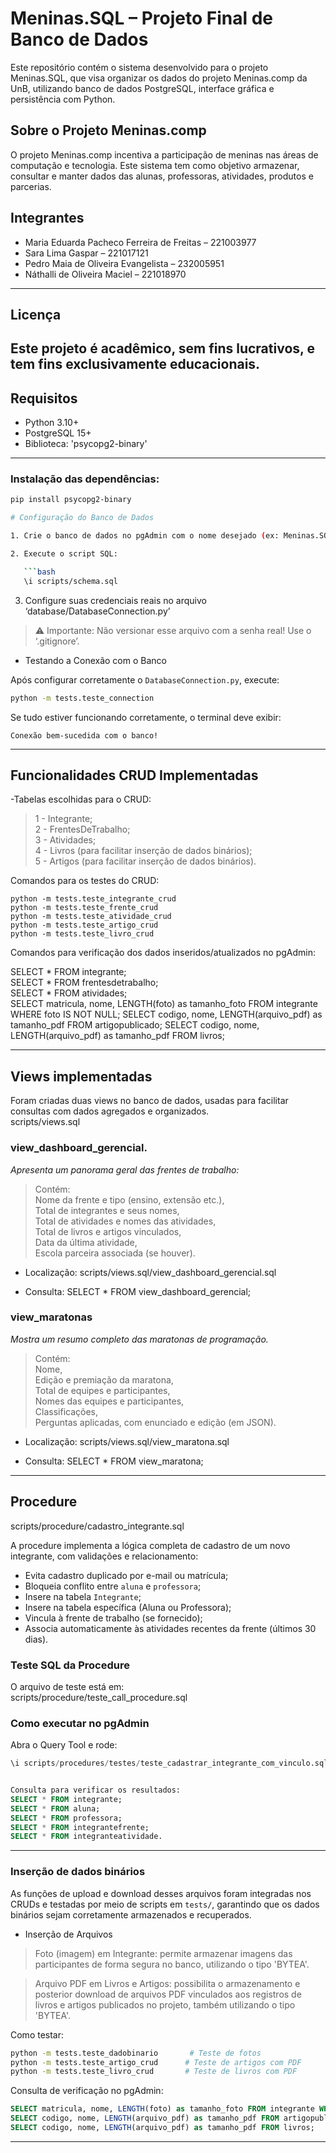 # Meninas.SQL – Projeto Final de Banco de Dados

   Este repositório contém o sistema desenvolvido para o projeto Meninas.SQL, que visa organizar os dados do projeto Meninas.comp da UnB, utilizando banco de dados PostgreSQL, interface gráfica e persistência com Python.


## Sobre o Projeto Meninas.comp

   O projeto Meninas.comp incentiva a participação de meninas nas áreas de computação e tecnologia. Este sistema tem como objetivo armazenar, consultar e manter dados das alunas, professoras, atividades, produtos e parcerias.

## Integrantes

* Maria Eduarda Pacheco Ferreira de Freitas – 221003977
* Sara Lima Gaspar – 221017121
* Pedro Maia de Oliveira Evangelista – 232005951
* Náthalli de Oliveira Maciel – 221018970
---
## Licença

Este projeto é acadêmico, sem fins lucrativos, e tem fins exclusivamente educacionais.
---
## Requisitos

- Python 3.10+
- PostgreSQL 15+
- Biblioteca: 'psycopg2-binary'
---
### Instalação das dependências:
```bash
pip install psycopg2-binary

# Configuração do Banco de Dados

1. Crie o banco de dados no pgAdmin com o nome desejado (ex: Meninas.SQL)

2. Execute o script SQL:

   ```bash
   \i scripts/schema.sql
   ```

3. Configure suas credenciais reais no arquivo ‘database/DatabaseConnection.py’

> ⚠️ Importante: Não versionar esse arquivo com a senha real! Use o ‘.gitignore’.

- Testando a Conexão com o Banco

Após configurar corretamente o `DatabaseConnection.py`, execute:

```bash
python -m tests.teste_connection
```

Se tudo estiver funcionando corretamente, o terminal deve exibir:

```
Conexão bem-sucedida com o banco!
```
---
## Funcionalidades CRUD Implementadas

-Tabelas escolhidas para o CRUD:
>1 - Integrante;  
>2 - FrentesDeTrabalho;  
>3 - Atividades;  
>4 - Livros (para facilitar inserção de dados binários);  
>5 - Artigos (para facilitar inserção de dados binários).  

Comandos para os testes do CRUD:
```
python -m tests.teste_integrante_crud
python -m tests.teste_frente_crud
python -m tests.teste_atividade_crud
python -m tests.teste_artigo_crud
python -m tests.teste_livro_crud
```

Comandos para verificação dos dados inseridos/atualizados no pgAdmin:  

SELECT * FROM integrante;  
SELECT * FROM frentesdetrabalho;  
SELECT * FROM atividades;  
SELECT matricula, nome, LENGTH(foto) as tamanho_foto FROM integrante WHERE foto IS NOT NULL;
SELECT codigo, nome, LENGTH(arquivo_pdf) as tamanho_pdf FROM artigopublicado;
SELECT codigo, nome, LENGTH(arquivo_pdf) as tamanho_pdf FROM livros;


---
## Views implementadas

Foram criadas duas views no banco de dados, usadas para facilitar consultas com dados agregados e organizados.  
scripts/views.sql  

###  view_dashboard_gerencial.  
_Apresenta um panorama geral das frentes de trabalho:_

> Contém:  
Nome da frente e tipo (ensino, extensão etc.),  
Total de integrantes e seus nomes,  
Total de atividades e nomes das atividades,  
Total de livros e artigos vinculados,  
Data da última atividade,  
Escola parceira associada (se houver).  

* Localização: scripts/views.sql/view_dashboard_gerencial.sql

* Consulta: SELECT * FROM view_dashboard_gerencial;

### view_maratonas  
_Mostra um resumo completo das maratonas de programação._

> Contém:  
Nome,  
Edição e premiação da maratona,  
Total de equipes e participantes,  
Nomes das equipes e participantes,  
Classificações,  
Perguntas aplicadas, com enunciado e edição (em JSON). 

* Localização: scripts/views.sql/view_maratona.sql

* Consulta: SELECT * FROM view_maratona;

---

## Procedure
scripts/procedure/cadastro_integrante.sql  

A procedure implementa a lógica completa de cadastro de um novo integrante, com validações e relacionamento:

- Evita cadastro duplicado por e-mail ou matrícula;  
- Bloqueia conflito entre `aluna` e `professora`;  
- Insere na tabela `Integrante`;  
- Insere na tabela específica (Aluna ou Professora);  
- Vincula à frente de trabalho (se fornecido);  
- Associa automaticamente às atividades recentes da frente (últimos 30 dias).  

###  Teste SQL da Procedure
O arquivo de teste está em:  
scripts/procedure/teste_call_procedure.sql  

###  Como executar no pgAdmin
Abra o Query Tool e rode:  

```sql
\i scripts/procedures/testes/teste_cadastrar_integrante_com_vinculo.sql


Consulta para verificar os resultados:  
SELECT * FROM integrante;  
SELECT * FROM aluna;  
SELECT * FROM professora;  
SELECT * FROM integrantefrente;  
SELECT * FROM integranteatividade.
```  

---

### Inserção de dados binários
As funções de upload e download desses arquivos foram integradas nos CRUDs e testadas por meio de scripts em `tests/`, garantindo que os dados binários sejam corretamente armazenados e recuperados.  

* Inserção de Arquivos

>Foto (imagem) em Integrante: permite armazenar imagens das participantes de forma segura no banco, utilizando o tipo 'BYTEA'.

>Arquivo PDF em Livros e Artigos: possibilita o armazenamento e posterior download de arquivos PDF vinculados aos registros de livros e artigos publicados no projeto, também utilizando o tipo 'BYTEA'.

Como testar:

```bash
python -m tests.teste_dadobinario       # Teste de fotos
python -m tests.teste_artigo_crud      # Teste de artigos com PDF
python -m tests.teste_livro_crud       # Teste de livros com PDF 
```

Consulta de verificação no pgAdmin:

```sql
SELECT matricula, nome, LENGTH(foto) as tamanho_foto FROM integrante WHERE foto IS NOT NULL;
SELECT codigo, nome, LENGTH(arquivo_pdf) as tamanho_pdf FROM artigopublicado;
SELECT codigo, nome, LENGTH(arquivo_pdf) as tamanho_pdf FROM livros;
```
---
